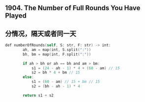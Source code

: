 ## 1904. The Number of Full Rounds You Have Played
## 分情况，隔天或者同一天
```swift
def numberOfRounds(self, S: str, F: str) -> int:
        ah, am = map(int, S.split(":"))
        bh, bm = map(int, F.split(":"))
        
        if ah > bh or ah == bh and am > bm:
            s1 = (24 - ah - 1) * 4 + (60 - am) // 15
            s2 = bh * 4 + bm // 15
        else:
            s1 = (60 - am) // 15 + bm // 15
            s2 = (bh - ah - 1) * 4
        
        return s1 + s2
```
